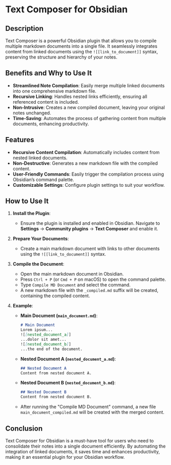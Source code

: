 # Text Composer for Obsidian

## Description
Text Composer is a powerful Obsidian plugin that allows you to compile multiple markdown documents into a single file. It seamlessly integrates content from linked documents using the `![[link_to_document]]` syntax, preserving the structure and hierarchy of your notes.

## Benefits and Why to Use It
- **Streamlined Note Compilation**: Easily merge multiple linked documents into one comprehensive markdown file.
- **Recursive Linking**: Handles nested links efficiently, ensuring all referenced content is included.
- **Non-Intrusive**: Creates a new compiled document, leaving your original notes unchanged.
- **Time-Saving**: Automates the process of gathering content from multiple documents, enhancing productivity.

## Features
- **Recursive Content Compilation**: Automatically includes content from nested linked documents.
- **Non-Destructive**: Generates a new markdown file with the compiled content.
- **User-Friendly Commands**: Easily trigger the compilation process using Obsidian’s command palette.
- **Customizable Settings**: Configure plugin settings to suit your workflow.

## How to Use It
1. **Install the Plugin**:
   - Ensure the plugin is installed and enabled in Obsidian. Navigate to **Settings** → **Community plugins** → **Text Composer** and enable it.

2. **Prepare Your Documents**:
   - Create a main markdown document with links to other documents using the `![[link_to_document]]` syntax.

3. **Compile the Document**:
   - Open the main markdown document in Obsidian.
   - Press `Ctrl + P` (or `Cmd + P` on macOS) to open the command palette.
   - Type `Compile MD Document` and select the command.
   - A new markdown file with the `_compiled.md` suffix will be created, containing the compiled content.

4. **Example**:
   - **Main Document (`main_document.md`)**:
     ```markdown
     # Main Document
     Lorem ipsum...
     ![[nested_document_a]]
     ...dolor sit amet...
     ![[nested_document_b]]
     ...the end of the document.
     ```
   - **Nested Document A (`nested_document_a.md`)**:
     ```markdown
     ## Nested Document A
     Content from nested document A.
     ```
   - **Nested Document B (`nested_document_b.md`)**:
     ```markdown
     ## Nested Document B
     Content from nested document B.
     ```

   - After running the "Compile MD Document" command, a new file `main_document_compiled.md` will be created with the merged content.

## Conclusion
Text Composer for Obsidian is a must-have tool for users who need to consolidate their notes into a single document efficiently. By automating the integration of linked documents, it saves time and enhances productivity, making it an essential plugin for your Obsidian workflow.
